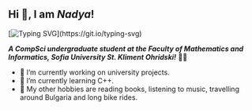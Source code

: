 ## Hi 👋, I am _Nadya_!

[![Typing SVG](https://readme-typing-svg.demolab.com?font=Fira+Code&size=21&pause=1000&color=C194F7&center=true&background=AA1F7400&multiline=true&width=1000&size=21&lines=Personal+profile+for+all+of+my+future+university+projects.)](https://git.io/typing-svg)

**_A CompSci undergraduate student at the Faculty of Mathematics and Informatics, Sofia University St. Kliment Ohridski!_**
 :woman_technologist:	

- 🔭 I’m currently working on university projects.
- 🌱 I’m currently learning C++.
- :stars:	My other hobbies are reading books, listening to music, travelling around Bulgaria and long bike rides.
